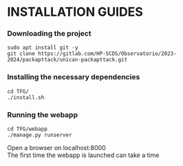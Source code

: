 # INSTALLATION GUIDES


### Downloading the project
`sudo apt install git -y`  
`git clone https://gitlab.com/HP-SCDS/Observatorio/2023-2024/packapttack/unican-packapttack.git`

### Installing the necessary dependencies
`cd TFG/`  
`./install.sh`


### Running the webapp
`cd TFG/webapp`  
`./manage.py runserver`

Open a browser on localhost:8000  
The first time the webapp is launched can take a time